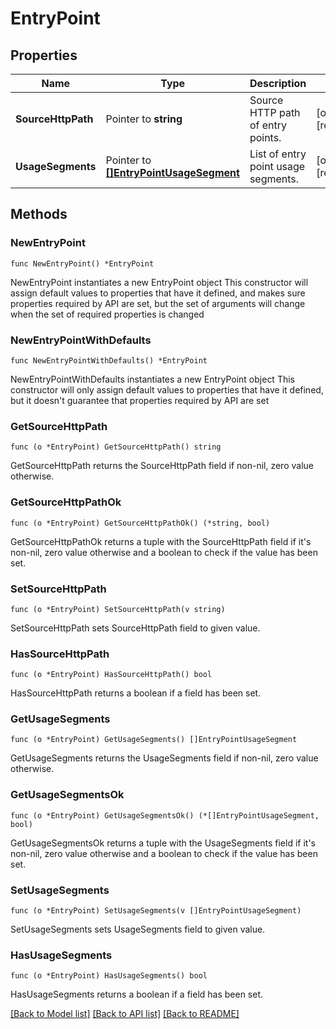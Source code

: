 # EntryPoint

## Properties

Name | Type | Description | Notes
------------ | ------------- | ------------- | -------------
**SourceHttpPath** | Pointer to **string** | Source HTTP path of entry points. | [optional] [readonly] 
**UsageSegments** | Pointer to [**[]EntryPointUsageSegment**](EntryPointUsageSegment.md) | List of entry point usage segments. | [optional] [readonly] 

## Methods

### NewEntryPoint

`func NewEntryPoint() *EntryPoint`

NewEntryPoint instantiates a new EntryPoint object
This constructor will assign default values to properties that have it defined,
and makes sure properties required by API are set, but the set of arguments
will change when the set of required properties is changed

### NewEntryPointWithDefaults

`func NewEntryPointWithDefaults() *EntryPoint`

NewEntryPointWithDefaults instantiates a new EntryPoint object
This constructor will only assign default values to properties that have it defined,
but it doesn't guarantee that properties required by API are set

### GetSourceHttpPath

`func (o *EntryPoint) GetSourceHttpPath() string`

GetSourceHttpPath returns the SourceHttpPath field if non-nil, zero value otherwise.

### GetSourceHttpPathOk

`func (o *EntryPoint) GetSourceHttpPathOk() (*string, bool)`

GetSourceHttpPathOk returns a tuple with the SourceHttpPath field if it's non-nil, zero value otherwise
and a boolean to check if the value has been set.

### SetSourceHttpPath

`func (o *EntryPoint) SetSourceHttpPath(v string)`

SetSourceHttpPath sets SourceHttpPath field to given value.

### HasSourceHttpPath

`func (o *EntryPoint) HasSourceHttpPath() bool`

HasSourceHttpPath returns a boolean if a field has been set.

### GetUsageSegments

`func (o *EntryPoint) GetUsageSegments() []EntryPointUsageSegment`

GetUsageSegments returns the UsageSegments field if non-nil, zero value otherwise.

### GetUsageSegmentsOk

`func (o *EntryPoint) GetUsageSegmentsOk() (*[]EntryPointUsageSegment, bool)`

GetUsageSegmentsOk returns a tuple with the UsageSegments field if it's non-nil, zero value otherwise
and a boolean to check if the value has been set.

### SetUsageSegments

`func (o *EntryPoint) SetUsageSegments(v []EntryPointUsageSegment)`

SetUsageSegments sets UsageSegments field to given value.

### HasUsageSegments

`func (o *EntryPoint) HasUsageSegments() bool`

HasUsageSegments returns a boolean if a field has been set.


[[Back to Model list]](../README.md#documentation-for-models) [[Back to API list]](../README.md#documentation-for-api-endpoints) [[Back to README]](../README.md)


